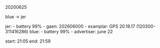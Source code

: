 
20200625

blue -> jer

jer:
    - battery 99%
    - gaen: 202606000
    - examplar: GPS 20.18.17 (120300-311416286)
blue:
    - battery 99%
    - advertiser: june 22

start: 21:05
end:  21:59

